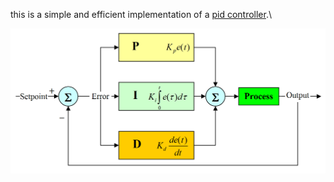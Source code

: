 this is a simple and efficient implementation of a [pid controller](https://en.wikipedia.org/wiki/PID_controller).\

![pid controller](images/pid_controller.png)
